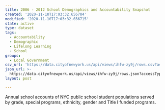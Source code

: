 ```yaml
---
title: 2006 - 2012 School Demographics and Accountability Snapshot
created: '2020-11-10T17:03:32.656704'
modified: '2020-11-10T17:03:32.656715'
state: active
type: dataset
tags:
  - Accountability
  - Demographic
  - Lifelong Learning
  - School
groups:
  - Local Government
csv_url: 'https://data.cityofnewyork.us/api/views/ihfw-zy9j/rows.csv?accessType=DOWNLOAD'
json_url: >-
  https://data.cityofnewyork.us/api/views/ihfw-zy9j/rows.json?accessType=DOWNLOAD
layout: post

---
```

Annual school accounts of NYC public school student populations served by grade, special programs, ethnicity, gender and Title I funded programs. 
